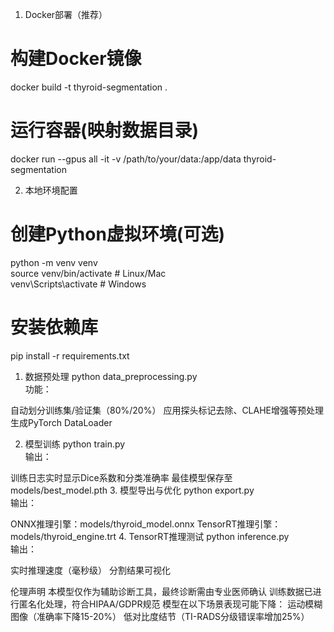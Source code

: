 1. Docker部署（推荐）
# 构建Docker镜像  
docker build -t thyroid-segmentation .  

# 运行容器(映射数据目录)  
docker run --gpus all -it -v /path/to/your/data:/app/data thyroid-segmentation 

2. 本地环境配置
# 创建Python虚拟环境(可选)  
python -m venv venv  
source venv/bin/activate  # Linux/Mac  
venv\Scripts\activate     # Windows  

# 安装依赖库  
pip install -r requirements.txt  

1. 数据预处理
python data_preprocessing.py  
​​功能​​：

自动划分训练集/验证集（80%/20%）
应用探头标记去除、CLAHE增强等预处理
生成PyTorch DataLoader

2. 模型训练
python train.py  
​​输出​​：

训练日志实时显示Dice系数和分类准确率
最佳模型保存至models/best_model.pth
3. 模型导出与优化
python export.py  
​​输出​​：

ONNX推理引擎：models/thyroid_model.onnx
TensorRT推理引擎：models/thyroid_engine.trt
4. TensorRT推理测试
python inference.py  
​​输出​​：

实时推理速度（毫秒级）
分割结果可视化



伦理声明
本模型仅作为辅助诊断工具，最终诊断需由专业医师确认
训练数据已进行匿名化处理，符合HIPAA/GDPR规范
模型在以下场景表现可能下降：
运动模糊图像（准确率下降15-20%）
低对比度结节（TI-RADS分级错误率增加25%）
